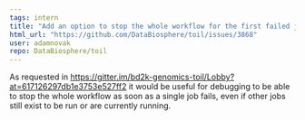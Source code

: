 ```yaml
---
tags: intern
title: "Add an option to stop the whole workflow for the first failed job"
html_url: "https://github.com/DataBiosphere/toil/issues/3868"
user: adamnovak
repo: DataBiosphere/toil
---
```


As requested in https://gitter.im/bd2k-genomics-toil/Lobby?at=617126297db1e3753e527ff2 it would be useful for debugging to be able to stop the whole workflow as soon as a single job fails, even if other jobs still exist to be run or are currently running.

